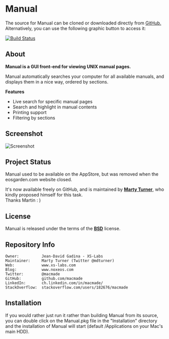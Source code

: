 Manual
======

The source for Manual can be cloned or downloaded directly from [GitHub.](https://github.com/macmade/Manual) Alternatively, you can use the following graphic button to access it:

[![Build Status](https://img.shields.io/travis/macmade/Manual.svg?branch=master&style=flat)](https://travis-ci.org/macmade/Manual)

About
-----

**Manual is a GUI front-end for viewing UNIX manual pages.**

Manual automatically searches your computer for all available manuals, and displays them in a nice way, ordered by sections.

**Features**
 - Live search for specific manual pages
 - Search and highlight in manual contents
 - Printing support
 - Filtering by sections

Screenshot
----------

![Screenshot](http://www.xs-labs.com/uploads/image/misc/manual.png)

Project Status
--------------

Manual used to be available on the AppStore, but was removed when the eosgarden.com website closed.

It's now available freely on GitHub, and is maintained by [**Marty Turner**](http://www.linkedin.com/in/martyturner), who kindly proposed himself for this task.  
Thanks Martin : )

License
-------

Manual is released under the terms of the [**BSD**](http://en.wikipedia.org/wiki/BSD_licenses) license.

Repository Info
----------------

    Owner:			Jean-David Gadina - XS-Labs
    Maintainer:		Marty Turner (Twitter @mdturner)
    Web:			www.xs-labs.com
    Blog:			www.noxeos.com
    Twitter:		@macmade
    GitHub:			github.com/macmade
    LinkedIn:		ch.linkedin.com/in/macmade/
    StackOverflow:	stackoverflow.com/users/182676/macmade

Installation
------------
If you would rather just run it rather than building Manual from its source, you can double click on the Manual.pkg file in the "Installation" directory and the installation of Manual will start (default /Applications on your Mac's main HDD). 